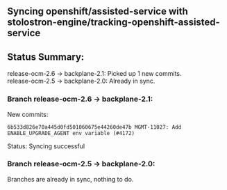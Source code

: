 ## Syncing openshift/assisted-service with stolostron-engine/tracking-openshift-assisted-service

## Status Summary:

release-ocm-2.6 -> backplane-2.1: Picked up 1 new commits.  
release-ocm-2.5 -> backplane-2.0: Already in sync.  

### Branch release-ocm-2.6 -> backplane-2.1:

New commits:

```
6b533d826e70a445d0fd501060675e44260de47b MGMT-11027: Add ENABLE_UPGRADE_AGENT env variable (#4172)
```

Status: Syncing successful

### Branch release-ocm-2.5 -> backplane-2.0:

Branches are already in sync, nothing to do.
